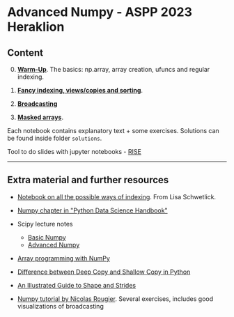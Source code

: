 # Advanced Numpy - ASPP 2023 Heraklion

## Content

0. **[Warm-Up](notebook-0-warm-up.ipynb)**. The basics: np.array, array creation, ufuncs and regular indexing.

1. **[Fancy indexing, views/copies and sorting](notebook-1-fancyindexing-views-copies-sorting.ipynb)**. 

2. **[Broadcasting](notebook-2-broadcasting.ipynb)**
  
3. **[Masked arrays](notebook-3-masked-arrays.ipynb)**.

Each notebook contains explanatory text + some exercises. Solutions can be found inside folder ```solutions```.

Tool to do slides with jupyter notebooks - [RISE](https://rise.readthedocs.io/en/stable/installation.html)

---

## Extra material and further resources

- [Notebook on all the possible ways of indexing](extra-material/indexing.ipynb). From Lisa Schwetlick.
- [Numpy chapter in "Python Data Science Handbook"](https://jakevdp.github.io/PythonDataScienceHandbook/02.00-introduction-to-numpy.html)
- Scipy lecture notes
  - [Basic Numpy](http://scipy-lectures.org/intro/numpy/index.html)
  - [Advanced Numpy](http://scipy-lectures.org/advanced/advanced_numpy/index.html)
- [Array programming with NumPy](https://www.nature.com/articles/s41586-020-2649-2)
- [Difference between Deep Copy and Shallow Copy in Python](https://www.shiksha.com/online-courses/articles/difference-between-deep-copy-and-shallow-copy-in-python/)
- [An Illustrated Guide to Shape and Strides](https://ajcr.net/stride-guide-part-1/)
 
- [Numpy tutorial by Nicolas Rougier](https://github.com/rougier/numpy-tutorial). Several exercises, includes good visualizations of broadcasting

